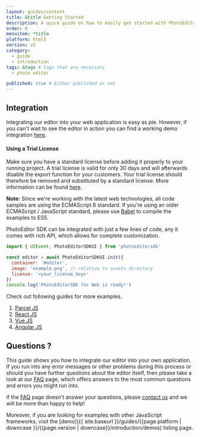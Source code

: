 ```yaml
---
layout: guides/content
title: &title Getting Started
description: A quick guide on how to easily get started with PhotoEditor SDK for HTML5. Your kick-off to delight your users with top-notch editing capabilities.
order: 0
menuitem: *title
platform: html5
version: v5
category:
  - guide
  - introduction
tags: &tags # tags that are necessary
  - photo editor

published: true # Either published or not
---
```


## Integration

Integrating our editor into your web application is easy as pie. However, if you can't wait to see the editor in action you can find a working demo integration [here](https://www.photoeditorsdk.com/html5-demo).

<div class="documentation__disclaimer">
<h4 id="license-terms">Using a Trial License</h4>
Make sure you have a standard license before adding it properly to your running project. A trial license is valid for only 30 days and will afterwards disable the export function for your customers. Your trial license should therefore be removed and substituted by a standard license. More information can be found <a href="{{site.baseUrl}}/guides/html5/v5/introduction/faq/standard_or_trial_license">here</a>.
</div>

__Note:__ Since we're working with the latest web technologies, all code samples are using the
ECMAScript 6 standard. If you're using an older ECMAScript / JavaScript standard, please use
[Babel](http://babeljs.io/) to compile the examples to ES5.

PhotoEditor SDK can be integrated with just a few lines of code, any it comes with rich API, which allows for complete customization.

```js
import { UIEvent, PhotoEditorSDKUI } from 'photoeditorsdk'

const editor = await PhotoEditorSDKUI.init({
  container: '#editor',
  image: 'example.png', // relative to assets directory
  license: '<your_license_key>'
})
console.log('PhotoEditorSDK for Web is ready!')

```


Check out following guides for more examples.

1. [Parcel JS]({{site.baseurl}}/guides/html5/v5/guides/parcel-js)
2. [React JS]({{site.baseurl}}/guides/html5/v5/guides/react-js)
3. [Vue JS]({{site.baseurl}}/guides/html5/v5/guides/vue-js)
4. [Angular JS]({{site.baseurl}}/guides/html5/v5/guides/angular-js)

## Questions ?

This guide shows you how to integrate our editor into your own application. If you run into any error messages or other problems during this process or should you have further questions about the editor itself, then please take a look at our [FAQ]({{site.baseurl}}/guides/html5/v5/introduction/faq/overview) page, which offers answers to the most common questions and errors you might run into.

If the [FAQ]({{site.baseurl}}/guides/html5/v5/introduction/faq/overview) page doesn't answer your questions, please [contact us](https://support.photoeditorsdk.com) and we will be more than happy to help!

Moreover, if you are looking for examples with other JavaScript frameworks, visit the [demo]({{ site.baseurl }}/guides/{{page.platform | downcase }}/{{page.version | downcase}}/introduction/demos) listing page.